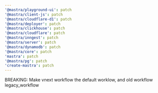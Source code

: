 ```yaml
---
'@mastra/playground-ui': patch
'@mastra/client-js': patch
'@mastra/cloudflare-d1': patch
'@mastra/deployer': patch
'@mastra/clickhouse': patch
'@mastra/cloudflare': patch
'@mastra/inngest': patch
'@mastra/server': patch
'@mastra/dynamodb': patch
'@mastra/core': patch
'mastra': patch
'@mastra/pg': patch
'create-mastra': patch
---
```


BREAKING: Make vnext workflow the default worklow, and old workflow legacy_workflow

